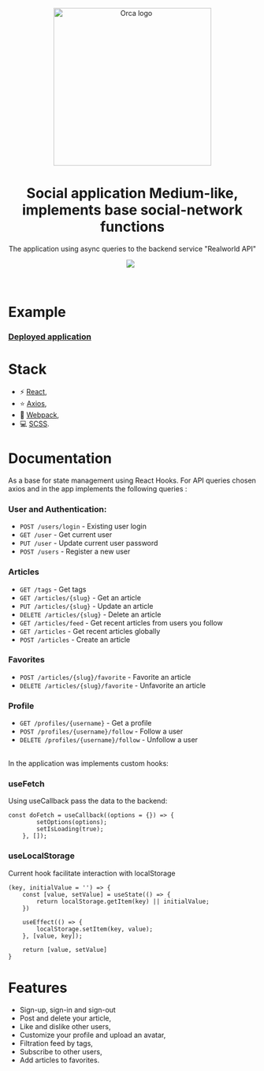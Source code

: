 <p align="center">
    <img src="https://www.litromagazine.com/wp-content/uploads/2016/09/Medium-logo.png" width="320px" alt="Orca logo" />
</p>

<h1 align="center">Social application Medium-like, implements base social-network functions</h1>
<p align="center">The application using async queries to the backend service "Realworld API"</p>

<p align="center">
    <img src="https://camo.githubusercontent.com/7eefb664821bf5871fb790882456ecb2dfa8872e6e2657af8bcdf3c3b3edf63b/68747470733a2f2f696d672e736869656c64732e696f2f62616467652f2d52656163742d3362326535613f7374796c653d706c6173746963266c6f676f3d7265616374" />
    <img src="https://camo.githubusercontent.com/642e843f9aa33ce2969085744bf1eebf22d91f28c3c3cca8f545e9ebcdef83cf/68747470733a2f2f696d672e736869656c64732e696f2f62616467652f2d5765627061636b2d2532333243334134323f7374796c653d666c61742d737175617265266c6f676f3d7765627061636b" alt="">
    <img src="https://camo.githubusercontent.com/cec92673ea713fa89ba2ae2033daf5851f6f39393ff5b93231aa707d424638d9/68747470733a2f2f696d672e736869656c64732e696f2f62616467652f2d4e6f64656a732d626c61636b3f7374796c653d666c61742d737175617265266c6f676f3d4e6f64652e6a73" alt="">
</p>

<br>

# Example

### <a href="https://heroic-kitsune-bf5351.netlify.app">Deployed application</a>

# Stack

- ⚡ [React](https://ru.reactjs.org/),
- ⭐ [Axios](https://github.com/axios/axios),
- 🚀 [Webpack](https://vuejs.org/),
- 💻 [SCSS](https://sass-lang.com/).
 
# Documentation 

As a base for state management using React Hooks. For API queries chosen axios and in the app implements the following queries : <br>
### User and Authentication:

- ```POST ​/users​/login``` - Existing user login<br>
- ```GET ​/user``` -  Get current user
- ```PUT ​/user``` - Update current user password
- ```POST ​/users``` - Register a new user

### Articles

- ```GET ​/tags``` - Get tags
- ```GET ​/articles​/{slug}``` - Get an article
- ```PUT ​/articles​/{slug}``` - Update an article
- ```DELETE ​/articles​/{slug}``` - Delete an article
- ```GET ​/articles​/feed``` - Get recent articles from users you follow
- ```GET ​/articles``` - Get recent articles globally
- ```POST ​/articles``` - Create an article

### Favorites
- ```POST ​/articles​/{slug}​/favorite``` - Favorite an article
- ```DELETE ​/articles​/{slug}​/favorite``` - Unfavorite an article

### Profile

- ```GET ​/profiles​/{username}``` - Get a profile
- ```POST ​/profiles​/{username}​/follow``` - Follow a user
- ```DELETE ​/profiles​/{username}​/follow``` - Unfollow a user

<br>
In the application was implements custom hooks:

### useFetch

Using useCallback pass the data to the backend:
```
const doFetch = useCallback((options = {}) => {
        setOptions(options);
        setIsLoading(true);
    }, []); 
  ```

### useLocalStorage

Current hook facilitate interaction with localStorage
```
(key, initialValue = '') => {
    const [value, setValue] = useState(() => {
        return localStorage.getItem(key) || initialValue;
    })

    useEffect(() => {
        localStorage.setItem(key, value);
    }, [value, key]);

    return [value, setValue]
}
  ```

# Features

- Sign-up, sign-in and sign-out 
- Post and delete your article,
- Like and dislike other users,
- Сustomize your profile and upload an avatar,
- Filtration feed by tags,
- Subscribe to other users,
- Add articles to favorites.



